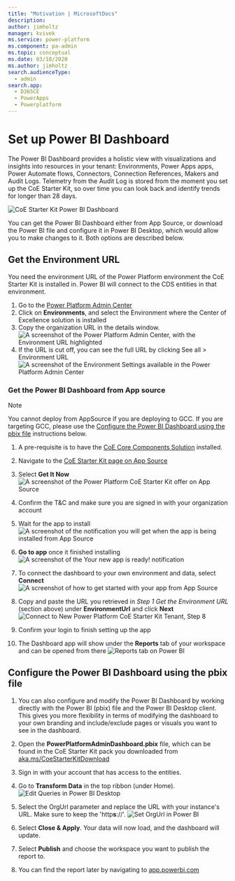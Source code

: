 ```yaml
---
title: "Motivation | MicrosoftDocs"
description: 
author: jimholtz
manager: kvivek
ms.service: power-platform
ms.component: pa-admin
ms.topic: conceptual
ms.date: 03/18/2020
ms.author: jimholtz
search.audienceType: 
  - admin
search.app: 
  - D365CE
  - PowerApps
  - Powerplatform
---
```

# Set up Power BI Dashboard

The Power BI Dashboard provides a holistic view with visualizations and insights into resources in your tenant: Environments, Power Apps apps, Power Automate flows, Connectors, Connection References, Makers and Audit Logs. Telemetry from the Audit Log is stored from the moment you set up the CoE Starter Kit, so over time you can look back and identify trends for longer than 28 days.

![CoE Starter Kit Power BI Dashboard](media/coeoverview1.PNG)

You can get the Power BI Dashboard either from App Source, or download the Power BI file and configure it in Power BI Desktop, which would allow you to make changes to it. Both options are described below.

## Get the Environment URL

You need the environment URL of the Power Platform environment the CoE Starter Kit is installed in. Power BI will connect to the CDS entities in that environment.

1. Go to the [Power Platform Admin Center](https://aka.ms/ppac)
1. Click on **Environments**, and select the Environment where the Center of Excellence solution is installed
1. Copy the organization URL in the details window. <br>![A screenshot of the Power Platform Admin Center, with the Environment URL highlighted](media/coesetup_envorgurl.png)
1. If the URL is cut off, you can see the full URL by clicking See all \> Environment URL ![A screenshot of the Environment Settings available in the Power Platform Admin Center](media/coesetup_orgurl.png)

### Get the Power BI Dashboard from App source

> [!NOTE]
> You cannot deploy from AppSource if you are deploying to GCC. If you are
targeting GCC, please use the [Configure the Power BI Dashboard using the pbix file](#configure-the-power-bi-dashboard-using-the-pbix-file) instructions below.

1. A pre-requisite is to have the [CoE Core Components Solution](setup-core-components.md) installed.

1. Navigate to the [CoE Starter Kit page on App Source](https://appsource.microsoft.com/product/power-bi/powerapps_pbi.powerapps_coe)

1. Select **Get It Now**<Br> ![A screenshot of the Power Platform CoE Starter Kit offer on App Source](media/coesetup_powerbiappsource.png)

1. Confirm the T&C and make sure you are signed in with your organization account

1. Wait for the app to install <br> ![A screenshot of the notification you will get when the app is being installed from App Source](media/coesetup_powerbi5.png)

1. **Go to app** once it finished installing <Br> ![A screenshot of the Your new app is ready! notification](media/coesetup_powerbi2.png)

1. To connect the dashboard to your own environment and data, select **Connect**  ![A screenshot of how to get started with your app from App Source](media/coesetup_powerbi1.png)

1. Copy and paste the URL you retrieved in *Step 1 Get the Environment URL* (section above) under **EnvironmentUrl** and click **Next** ![Connect to New Power Platform CoE Starter Kit Tenant, Step 8](media/coesetup_powerbi4.png)

1. Confirm your login to finish setting up the app

1. The Dashboard app will show under the **Reports** tab of your workspace and can be opened from there ![Reports tab on Power BI](media/coesetup_powerbi6.png)

## Configure the Power BI Dashboard using the pbix file

1. You can also configure and modify the Power BI Dashboard by working directly with the Power BI (pbix) file and the Power BI Desktop client. This gives you more flexibility in terms of modifying the dashboard to your own branding and include/exclude pages or visuals you want to see in the dashboard.

1. Open the **PowerPlatformAdminDashboard.pbix** file, which can be found in the CoE Starter Kit pack you downloaded from [aka.ms/CoeStarterKitDownload](https://aka.ms/CoEStarterKitDownload)

1. Sign in with your account that has access to the entities.

1. Go to **Transform Data** in the top ribbon (under Home).<br> ![Edit Queries in Power BI Desktop](media/coepowerbi1.png)

1. Select the OrgUrl parameter and replace the URL with your instance's URL. Make sure to keep the 'http**s**://'. ![Set OrgUrl in Power BI](media/coesetup_powerbi3.png)

1. Select **Close & Apply**. Your data will now load, and the dashboard will update.

1. Select **Publish** and choose the workspace you want to publish the report to.

1. You can find the report later by navigating to [app.powerbi.com](https://app.powerbi.com/)
